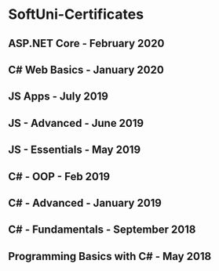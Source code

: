 # SoftUni-Certificates

## ASP.NET Core - February 2020

## C# Web Basics - January 2020

## JS Apps - July 2019

## JS - Advanced - June 2019

## JS - Essentials - May 2019

## C# - OOP - Feb 2019

## C# - Advanced - January 2019

## C# - Fundamentals - September 2018

## Programming Basics with C# - May 2018
